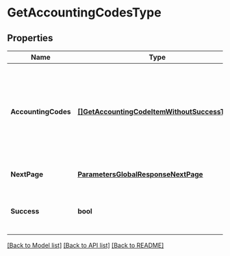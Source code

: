 # GetAccountingCodesType

## Properties
Name | Type | Description | Notes
------------ | ------------- | ------------- | -------------
**AccountingCodes** | [**[]GetAccountingCodeItemWithoutSuccessType**](GETAccountingCodeItemWithoutSuccessType.md) | An array of all the accounting codes in your chart of accounts. Each accounting code has the following fields.  | [optional] [default to null]
**NextPage** | [**ParametersGlobalResponseNextPage**](#/parameters/GLOBAL_RESPONSE_nextPage.md) |  | [optional] [default to null]
**Success** | **bool** | Returns &#x60;true&#x60; if the request was processed successfully.  | [optional] [default to null]

[[Back to Model list]](../README.md#documentation-for-models) [[Back to API list]](../README.md#documentation-for-api-endpoints) [[Back to README]](../README.md)


